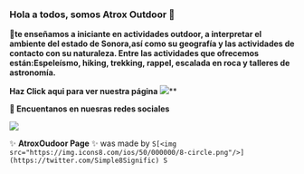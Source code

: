 ### Hola a todos, somos Atrox Outdoor  👋

**🌱te enseñamos a iniciante en actividades outdoor, a interpretar el ambiente del estado de Sonora,así como su geografía y las actividades de contacto con su naturaleza. Entre las actividades que ofrecemos están:Espeleísmo, hiking, trekking, rappel, escalada en roca y talleres de astronomía.**


**Haz Click aqui para ver nuestra página** [<img src="https://img.icons8.com/nolan/64/moleskine.png"/>](https://atroxoutddor.github.io/)**


**💬 Encuentanos en nuesras redes sociales**

[<img src="https://img.icons8.com/doodle/48/000000/facebook-new.png"/> ](https://www.facebook.com/Atrox-Outdoor-418768818896826)



 ✨ **AtroxOudoor Page** ✨  was made by  `S[<img src="https://img.icons8.com/ios/50/000000/8-circle.png"/>](https://twitter.com/Simple8Signific) S` 
<!--
**AtroxOudoor** is a ✨ _special_ ✨ repository because its `README.md` (this file) appears on your GitHub profile.



